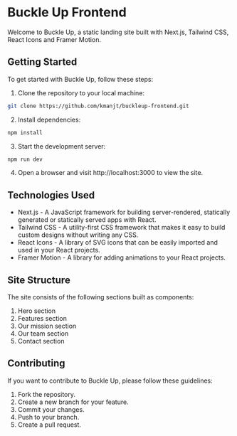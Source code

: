 # Buckle Up Frontend

Welcome to Buckle Up, a static landing site built with Next.js, Tailwind CSS, React Icons and Framer Motion.

## Getting Started

To get started with Buckle Up, follow these steps:

1. Clone the repository to your local machine:

```bash
git clone https://github.com/kmanjt/buckleup-frontend.git
```

2. Install dependencies:

```bash
npm install
```

3. Start the development server:

```bash
npm run dev
```

4. Open a browser and visit http://localhost:3000 to view the site.

## Technologies Used

- Next.js - A JavaScript framework for building server-rendered, statically generated or statically served apps with React.
- Tailwind CSS - A utility-first CSS framework that makes it easy to build custom designs without writing any CSS.
- React Icons - A library of SVG icons that can be easily imported and used in your React projects.
- Framer Motion - A library for adding animations to your React projects.

## Site Structure

The site consists of the following sections built as components:

1. Hero section
2. Features section
3. Our mission section
4. Our team section
5. Contact section

## Contributing

If you want to contribute to Buckle Up, please follow these guidelines:

1. Fork the repository.
2. Create a new branch for your feature.
3. Commit your changes.
4. Push to your branch.
5. Create a pull request.
